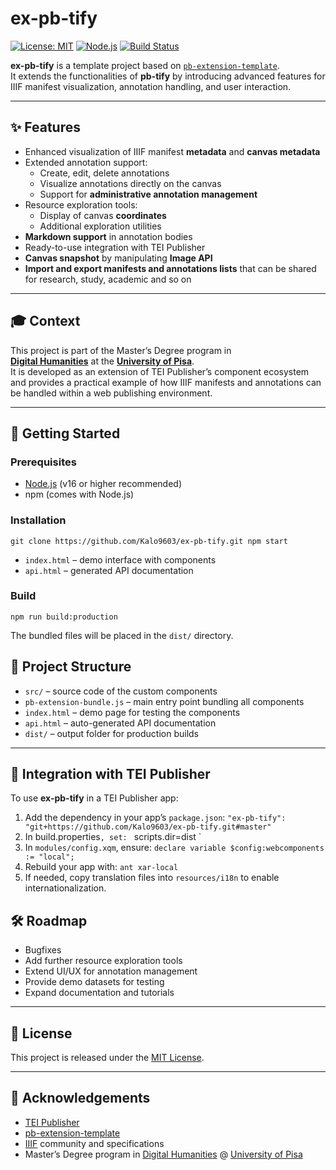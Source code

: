 # ex-pb-tify

[![License: MIT](https://img.shields.io/badge/License-MIT-blue.svg)](LICENSE)
[![Node.js](https://img.shields.io/badge/Node.js-%3E=16-green.svg)](https://nodejs.org/)
[![Build Status](https://img.shields.io/badge/build-passing-brightgreen.svg)]()

**ex-pb-tify** is a template project based on [`pb-extension-template`](https://github.com/eeditiones/pb-extension-template).  
It extends the functionalities of **pb-tify** by introducing advanced features for IIIF manifest visualization, annotation handling, and user interaction.

---

## ✨ Features

- Enhanced visualization of IIIF manifest **metadata** and **canvas metadata**
- Extended annotation support:
  - Create, edit, delete annotations
  - Visualize annotations directly on the canvas
  - Support for **administrative annotation management**
- Resource exploration tools:
  - Display of canvas **coordinates**
  - Additional exploration utilities
- **Markdown support** in annotation bodies
- Ready-to-use integration with TEI Publisher
- **Canvas snapshot** by manipulating **Image API**
- **Import and export manifests and annotations lists** that can be shared for research, study, academic and so on

---

## 🎓 Context

This project is part of the Master’s Degree program in  
[**Digital Humanities**](https://infouma.fileli.unipi.it/laurea-magistrale/) at the [**University of Pisa**](https://www.unipi.it/).  
It is developed as an extension of TEI Publisher’s component ecosystem and provides a practical example of how IIIF manifests and annotations can be handled within a web publishing environment.

---

## 🚀 Getting Started

### Prerequisites
- [Node.js](https://nodejs.org/) (v16 or higher recommended)
- npm (comes with Node.js)

### Installation

`git clone https://github.com/Kalo9603/ex-pb-tify.git
npm start`

* `index.html` – demo interface with components
* `api.html` – generated API documentation

### Build

`npm run build:production`

The bundled files will be placed in the `dist/` directory.

## 📂 Project Structure

- `src/` – source code of the custom components  
- `pb-extension-bundle.js` – main entry point bundling all components  
- `index.html` – demo page for testing the components  
- `api.html` – auto-generated API documentation  
- `dist/` – output folder for production builds  

---

## 🔗 Integration with TEI Publisher

To use **ex-pb-tify** in a TEI Publisher app:

1. Add the dependency in your app’s `package.json`:
   `"ex-pb-tify": "git+https://github.com/Kalo9603/ex-pb-tify.git#master" `
2. In build.properties`, set:
    ` scripts.dir=dist `
3. In `modules/config.xqm`, ensure:
    ` declare variable $config:webcomponents := "local"; `
4. Rebuild your app with:
    ` ant xar-local `
5. If needed, copy translation files into `resources/i18n` to enable internationalization.

## 🛠 Roadmap

- Bugfixes
- Add further resource exploration tools  
- Extend UI/UX for annotation management  
- Provide demo datasets for testing  
- Expand documentation and tutorials  

---

## 📜 License

This project is released under the [MIT License](LICENSE).

---

## 🙏 Acknowledgements

- [TEI Publisher](https://teipublisher.com/)  
- [pb-extension-template](https://github.com/eeditiones/pb-extension-template)  
- [IIIF](https://iiif.io/) community and specifications  
- Master’s Degree program in [Digital Humanities](https://infouma.fileli.unipi.it/laurea-magistrale/) @ [University of Pisa](https://www.unipi.it/)

